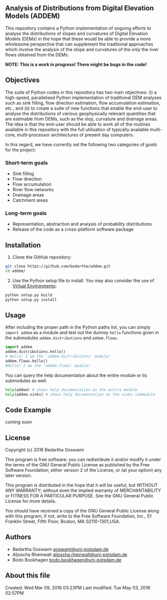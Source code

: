 Analysis of Distributions from Digital Elevation Models (ADDEM)
---------------------------------------------------------------

This repository contains a Python implementation of ongoing efforts to
analyse the distributions of slopes and curvatures of Digital Elevation
Models (DEMs) in the hope that these would be able to provide a more
wholesome perspective that can supplement the traditional approaches which
involve the analysis of the slope and curvatures of the only the river flows
obtained from the DEMs. 

**NOTE: This is a work in progress! There might be bugs in the code!**

Objectives
----------

The suite of Python codes in this repository has two main objectives: (i) a
high-speed, parallelised Python implementation of traditional DEM analyses
such as sink filling, flow direction estimation, flow accumulation
estimation, etc., and (ii) to create a suite of new functions that enable
the end-user to analyse the distributions of various geophysically relevant
quantities that are estimable from DEMs, such as the slop, curvature and
drainage areas. The idea is that the end-user should be able to work all of
the routines available in this repository with the full utilisation of
typically available multi-core, multi-processor architectures of present day
computers.

In this regard, we have currently set the following two
categories of *goals* for the project:

### Short-term goals
* Sink filling
* Flow direction
* Flow accumulation
* River flow networks
* Drainage areas
* Catchment areas

### Long-term goals
* Representation, abstraction and analysis of probability distributions
* Release of the code as a cross-platform software package

Installation
------------

1. Clone the GitHub repository:
```bash
git clone https://github.com/bedartha/addem.git
cd addem/
```

2. Use the Python setup file to install. You may also consider the use of
   [Virtual Environments](http://docs.python-guide.org/en/latest/dev/virtualenvs/):
```bash
python setup.py build
python setup.py install
```

Usage
-----

After including the proper path in the Python paths list, you can simply
``import addem`` as a module and test out the dummy ``hello``
functions given in the submodules ``addem.distributions`` and
``addem.flows``.

```python
import addem
addem.distributions.hello()
# Hello! I am the 'addem.distributions' module!
addem.flows.hello()
#Hello! I am the 'addem.flows' module!
```

You can query the help documentation about the entire module or its
submodules as well.

```python
help(addem) # shows help documentation on the entire module
help(addem.sinks) # shows help documentation on the sinks submodule
```

Code Example
------------

*coming soon*


License
-------

Copyright (c) 2016 Bedartha Goswami 

This program is free software; you can redistribute it and/or
modify it under the terms of the GNU General Public License
as published by the Free Software Foundation; either version 2
of the License, or (at your option) any later version.

This program is distributed in the hope that it will be useful,
but WITHOUT ANY WARRANTY; without even the implied warranty of
MERCHANTABILITY or FITNESS FOR A PARTICULAR PURPOSE.  See the
GNU General Public License for more details.

You should have received a copy of the GNU General Public License
along with this program; if not, write to the Free Software
Foundation, Inc., 51 Franklin Street, Fifth Floor, Boston, 
MA  02110-1301,USA.

Authors
-------

* Bedartha Goswami <goswami@uni-potsdam.de>
* Aljoscha Rheinwalt <aljoscha.rheinwalt@uni-potsdam.de>
* Bodo Bookhagen <bodo.bookhagen@uni-potsdam.de>

About this file
---------------

Created: Wed Mar 09, 2016  03:23PM
Last modified: Tue May 03, 2016  02:57PM

